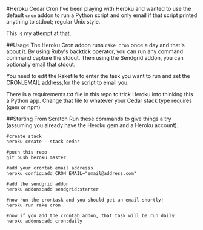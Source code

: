 #Heroku Cedar Cron
I've been playing with Heroku and wanted to use the default `cron` addon to run a Python script and only email if that script printed anything to stdout; regular Unix style.

This is my attempt at that.

##Usage
The Heroku Cron addon runs `rake cron` once a day and that's about it. By using Ruby's backtick operator, you can run any command command capture the stdout. Then using the Sendgrid addon, you can optionally email that stdout.

You need to edit the Rakefile to enter the task you want to run and set the CRON_EMAIL address,for the script to email you.

There is a requirements.txt file in this repo to trick Heroku into thinking this a Python app. Change that file to whatever your Cedar stack type requires (gem or npm)

##Starting From Scratch
Run these commands to give things a try (assuming you already have the Heroku gem and a Heroku account).

	#create stack
	heroku create --stack cedar

	#push this repo
	git push heroku master

	#add your crontab email addresss
	heroku config:add CRON_EMAIL="email@address.com"

	#add the sendgrid addon
	heroku addons:add sendgrid:starter

	#now run the crontask and you should get an email shortly!
	heroku run rake cron

	#now if you add the crontab addon, that task will be run daily
	heroku addons:add cron:daily